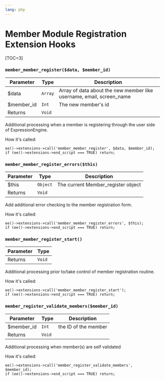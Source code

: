 ```yaml
---
lang: php
---
```


<!--
    This source file is part of the open source project
    ExpressionEngine User Guide (https://github.com/ExpressionEngine/ExpressionEngine-User-Guide)

    @link      https://expressionengine.com/
    @copyright Copyright (c) 2003-2020, Packet Tide, LLC (https://packettide.com)
    @license   https://expressionengine.com/license Licensed under Apache License, Version 2.0
-->

# Member Module Registration Extension Hooks

[TOC=3]

### `member_member_register($data, $member_id)`

| Parameter   | Type    | Description                                                          |
| ----------- | ------- | -------------------------------------------------------------------- |
| \$data      | `Array` | Array of data about the new member like username, email, screen_name |
| \$member_id | `Int`   | The new member's id                                                  |
| Returns     | `Void`  |                                                                      |

Additional processing when a member is registering through the user side of ExpressionEngine.

How it's called:

    ee()->extensions->call('member_member_register', $data, $member_id);
    if (ee()->extensions->end_script === TRUE) return;

### `member_member_register_errors($this)`

| Parameter | Type     | Description                        |
| --------- | -------- | ---------------------------------- |
| \$this    | `Object` | The current Member_register object |
| Returns   | `Void`   |                                    |

Add additional error checking to the member registration form.

How it's called:

    ee()->extensions->call('member_member_register_errors', $this);
    if (ee()->extensions->end_script === TRUE) return;

### `member_member_register_start()`

| Parameter | Type   |
| --------- | ------ |
| Returns   | `Void` |

Additional processing prior to/take control of member registration routine.

How it's called:

    ee()->extensions->call('member_member_register_start');
    if (ee()->extensions->end_script === TRUE) return;

### `member_register_validate_members($member_id)`

| Parameter   | Type   | Description          |
| ----------- | ------ | -------------------- |
| \$member_id | `Int`  | the ID of the member |
| Returns     | `Void` |                      |

Additional processing when member(s) are self validated

How it's called:

    ee()->extensions->call('member_register_validate_members', $member_id);
    if (ee()->extensions->end_script === TRUE) return;
